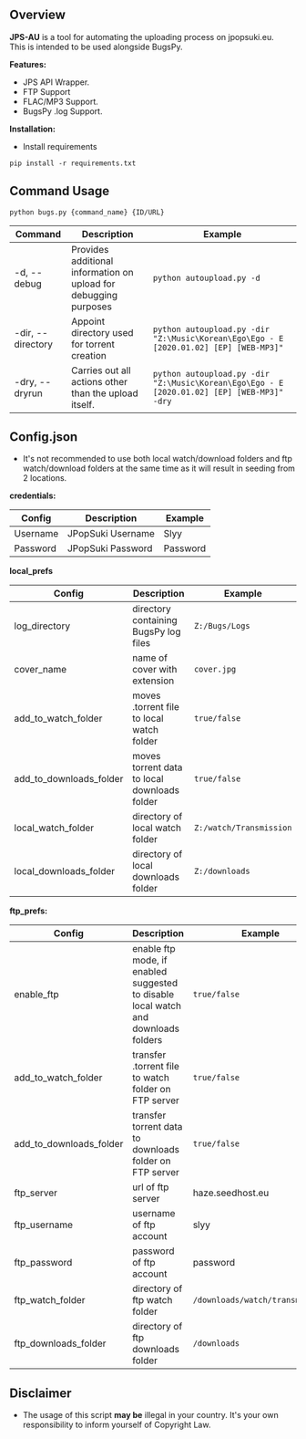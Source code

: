 ## Overview
**JPS-AU** is a tool for automating the uploading process on jpopsuki.eu.  
This is intended to be used alongside BugsPy.

**Features:**
- JPS API Wrapper.
- FTP Support
- FLAC/MP3 Support.
- BugsPy .log Support.

**Installation:**
- Install requirements
```
pip install -r requirements.txt
```

## Command Usage
```
python bugs.py {command_name} {ID/URL}
```
Command  | Description  | Example
------------- | ------------- | -------------
-d, --debug | Provides additional information on upload for debugging purposes | `python autoupload.py -d`
-dir, --directory | Appoint directory used for torrent creation | `python autoupload.py -dir "Z:\Music\Korean\Ego\Ego - E [2020.01.02] [EP] [WEB-MP3]"`
-dry, --dryrun | Carries out all actions other than the upload itself.| `python autoupload.py -dir "Z:\Music\Korean\Ego\Ego - E [2020.01.02] [EP] [WEB-MP3]" -dry`

## Config.json  

- It's not recommended to use both local watch/download folders and ftp watch/download folders at the same time as it will result in seeding from 2 locations.

**credentials:**

Config  | Description  | Example
------------- | ------------- | -------------
Username | JPopSuki Username | Slyy
Password  | JPopSuki Password | Password

**local_prefs**  

Config  | Description  | Example
------------- | ------------- | -------------
log_directory | directory containing BugsPy log files  | `Z:/Bugs/Logs`
cover_name | name of cover with extension | `cover.jpg` 
add_to_watch_folder | moves .torrent file to local watch folder | `true/false`  
add_to_downloads_folder | moves torrent data to local downloads folder | `true/false`  
local_watch_folder | directory of local watch folder | `Z:/watch/Transmission` 
local_downloads_folder | directory of local downloads folder | `Z:/downloads`  


**ftp_prefs:**

Config  | Description  | Example
------------- | ------------- | -------------
enable_ftp  | enable ftp mode, if enabled suggested to disable local watch and downloads folders | `true/false`
add_to_watch_folder | transfer .torrent file to watch folder on FTP server | `true/false`
add_to_downloads_folder | transfer torrent data to downloads folder on FTP server | `true/false`
ftp_server | url of ftp server | haze.seedhost.eu
ftp_username | username of ftp account | slyy
ftp_password | password of ftp account | password
ftp_watch_folder | directory of ftp watch folder | `/downloads/watch/transmission` 
ftp_downloads_folder | directory of ftp downloads folder | `/downloads` 


## Disclaimer
- The usage of this script **may be** illegal in your country. It's your own responsibility to inform yourself of Copyright Law.
